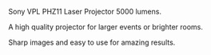 Sony VPL PHZ11 Laser Projector 5000 lumens.

A high quality projector for larger events or brighter rooms.

Sharp images and easy to use for amazing results.
